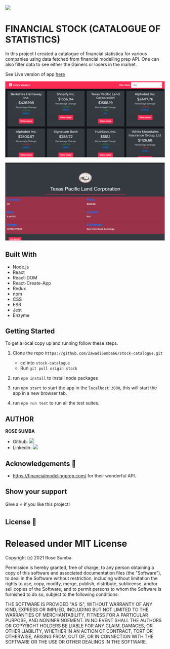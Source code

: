 ![](https://img.shields.io/badge/Microverse-blueviolet)

# FINANCIAL STOCK (CATALOGUE OF STATISTICS)

In this project I created a catalogue of financial statistica for various companies using data fetched from financial modelling prep API. One can also filter data to see either the Gainers or losers in the market.

See Live version of app [here](https://rose-financial-stock.herokuapp.com/) 

![Stockpage](/src/assets/homepage.png)

![companyPage](/src/assets/singlepage.png)

## Built With

- Node.js
- React
- React-DOM
- React-Create-App
- Redux
- npm
- CSS
- ES6
- Jest
- Enzyme

## Getting Started

To get a local copy up and running follow these steps.

1. Clone the repo `https://github.com/ZawadiSumba66/stock-catalogue.git`

    - cd into `stock-catalogue`
    - Run `git pull origin stock`

2. run `npm install` to install node packages

3. run `npm start` to start the app in the `localhost:3000`, this will start the app in a new browser tab.

4. run `npm run test` to run all the test suites.

## AUTHOR

**ROSE SUMBA**

- Github: [![](https://img.shields.io/badge/GitHub-100000?style=for-the-badge&logo=github&logoColor=white)](https://github.com/ZawadiSumba66)
- Linkedin: [![](https://img.shields.io/badge/LinkedIn-0077B5?style=for-the-badge&logo=linkedin&logoColor=white)](https://www.linkedin.com/in/rosesumba/)


## Acknowledgements 🚀

- https://financialmodelingprep.com/  for their wonderful API.

## Show your support

Give a ⭐️ if you like this project!

## License :memo:
# Released under MIT License

Copyright (c) 2021 Rose Sumba.

Permission is hereby granted, free of charge, to any person obtaining a copy of this software and associated documentation files (the "Software"), to deal in the Software without restriction, including without limitation the rights to use, copy, modify, merge, publish, distribute, sublicense, and/or sell copies of the Software, and to permit persons to whom the Software is furnished to do so, subject to the following conditions:

THE SOFTWARE IS PROVIDED "AS IS", WITHOUT WARRANTY OF ANY KIND, EXPRESS OR IMPLIED, INCLUDING BUT NOT LIMITED TO THE WARRANTIES OF MERCHANTABILITY, FITNESS FOR A PARTICULAR PURPOSE, AND NONINFRINGEMENT. IN NO EVENT SHALL THE AUTHORS OR COPYRIGHT HOLDERS BE LIABLE FOR ANY CLAIM, DAMAGES, OR OTHER LIABILITY, WHETHER IN AN ACTION OF CONTRACT, TORT OR OTHERWISE, ARISING FROM, OUT OF, OR IN CONNECTION WITH THE SOFTWARE OR THE USE OR OTHER DEALINGS IN THE SOFTWARE.